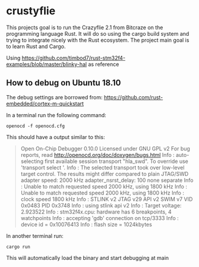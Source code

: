 # crustyflie
This projects goal is to run the Crazyflie 2.1 from Bitcraze on the programming language Rust.
It will do so using the cargo build system and trying to integrate nicely with the Rust ecosystem.
The project main goal is to learn Rust and Cargo.

Using https://github.com/timbod7/rust-stm32f4-examples/blob/master/blinky-hal as reference

## How to debug on Ubuntu 18.10
The debug settings are borrowed from: https://github.com/rust-embedded/cortex-m-quickstart

In a terminal run the following command:
```
openocd -f openocd.cfg
```

This should have a output similar to this:

> Open On-Chip Debugger 0.10.0
> Licensed under GNU GPL v2
> For bug reports, read
> 	http://openocd.org/doc/doxygen/bugs.html
> Info : auto-selecting first available session transport "hla_swd". To override use 'transport select <transport>'.
> Info : The selected transport took over low-level target control. The results might differ compared to plain JTAG/SWD
> adapter speed: 2000 kHz
> adapter_nsrst_delay: 100
> none separate
> Info : Unable to match requested speed 2000 kHz, using 1800 kHz
> Info : Unable to match requested speed 2000 kHz, using 1800 kHz
> Info : clock speed 1800 kHz
> Info : STLINK v2 JTAG v29 API v2 SWIM v7 VID 0x0483 PID 0x3748
> Info : using stlink api v2
> Info : Target voltage: 2.923522
> Info : stm32f4x.cpu: hardware has 6 breakpoints, 4 watchpoints
> Info : accepting 'gdb' connection on tcp/3333
> Info : device id = 0x10076413
> Info : flash size = 1024kbytes
  
In another terminal run:
```
cargo run
```

This will automatically load the binary and start debugging at main
